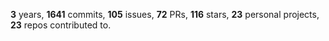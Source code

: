 **3** years, **1641** commits, **105** issues, **72** PRs, **116** stars, **23** personal projects, **23** repos contributed to.
